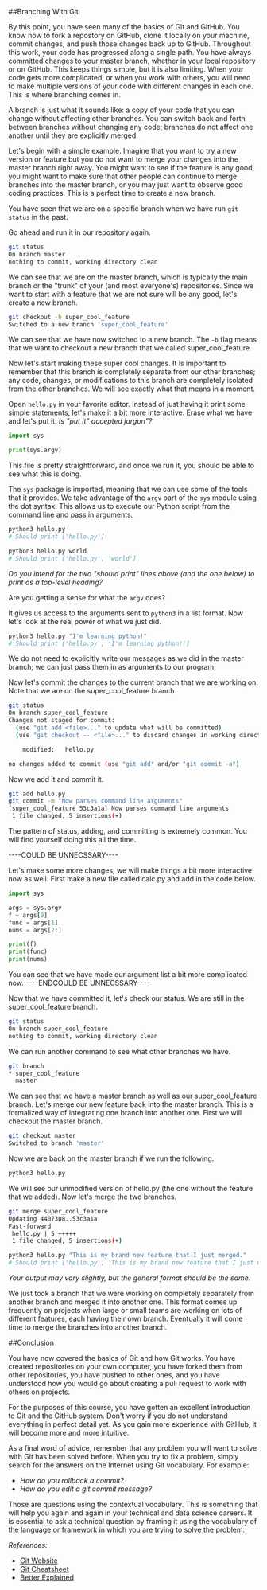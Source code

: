 ##Branching With Git

By this point, you have seen many of the basics of Git and GitHub.  You know how to fork a repostory on GitHub, clone it locally on your machine, commit changes, and push those changes back up to GitHub.  Throughout this work, your code has progressed along a single path.  You have always committed changes to your master branch, whether in your local repository or on GitHub.  This keeps things simple, but it is also limiting.  When your code gets more complicated, or when you work with others, you will need to make multiple versions of your code with different changes in each one.  This is where branching comes in.

A branch is just what it sounds like: a copy of your code that you can change without affecting other branches. You can switch back and forth between branches without changing any code; branches do not affect one another until they are explicitly merged.

Let's begin with a simple example.  Imagine that you want to try a new version or feature but you do not want to merge your changes into the master branch right away. You might want to see if the feature is any good, you might want to make sure that other people can continue to merge branches into the master branch, or you may just want to observe good coding practices.  This is a perfect time to create a new branch.

You have seen that we are on a specific branch when we have run `git status` in the past. 

Go ahead and run it in our repository again.

```sh
git status
On branch master
nothing to commit, working directory clean
```

We can see that we are on the master branch, which is typically the main branch or the "trunk" of your (and most everyone's) repositories. Since we want to start with a feature that we are not sure will be any good, let's create a new branch.

```sh
git checkout -b super_cool_feature
Switched to a new branch 'super_cool_feature'
```

We can see that we have now switched to a new branch. The `-b` flag means that we want to checkout a new branch that we called super_cool_feature. 

Now let's start making these super cool changes. It is important to remember that this branch is completely separate from our other branches; any code, changes, or modifications to this branch are completely isolated from the other branches. We will see exactly what that means in a moment.

Open `hello.py` in your favorite editor. Instead of just having it print some simple statements, let's make it a bit more interactive. Erase what we have and let's put it.
*Is "put it" accepted jargon"?*

```py
import sys

print(sys.argv)
```

This file is pretty straightforward, and once we run it, you should be able to see what this is doing.

The `sys` package is imported, meaning that we can use some of the tools that it provides. We take advantage of the `argv` part of the `sys` module using the dot syntax. This allows us to execute our Python script from the command line and pass in arguments.

```py
python3 hello.py
# Should print ['hello.py']
```

```py
python3 hello.py world
# Should print ['hello.py', 'world']
```
*Do you intend for the two "should print" lines above (and the one below) to print as a top-level heading?*

Are you getting a sense for what the `argv` does? 

It gives us access to the arguments sent to `python3` in a list format. Now let's look at the real power of what we just did.

```sh
python3 hello.py "I'm learning python!"
# Should print ['hello.py', 'I'm learning python!']
```

We do not need to explicitly write our messages as we did in the master branch; we can just pass them in as arguments to our program.

Now let's commit the changes to the current branch that we are working on. Note that we are on the super_cool_feature branch.

```sh
git status
On branch super_cool_feature
Changes not staged for commit:
  (use "git add <file>..." to update what will be committed)
  (use "git checkout -- <file>..." to discard changes in working directory)

	modified:   hello.py

no changes added to commit (use "git add" and/or "git commit -a")
```

Now we add it and commit it.

```sh
git add hello.py                                                                
git commit -m "Now parses command line arguments"                                                     
[super_cool_feature 53c3a1a] Now parses command line arguments
 1 file changed, 5 insertions(+)
```

The pattern of status, adding, and committing is extremely common. You will find yourself doing this all the time. 

----COULD BE UNNECSSARY----

Let's make some more changes; we will make things a bit more interactive now as well. First make a new file called calc.py and add in the code below.

```py
import sys

args = sys.argv 
f = args[0]
func = args[1]
nums = args[2:]

print(f)
print(func)
print(nums)
```

You can see that we have made our argument list a bit more complicated now.
----ENDCOULD BE UNNECSSARY----

Now that we have committed it, let's check our status. We are still in the super_cool_feature branch.

```sh
git status                                                                              
On branch super_cool_feature
nothing to commit, working directory clean
```

We can run another command to see what other branches we have.

```sh
git branch                                                                              
* super_cool_feature
  master
```

We can see that we have a master branch as well as our super_cool_feature branch. Let's merge our new feature back into the master branch. This is a formalized way of integrating one branch into another one. First we will checkout the master branch.

```sh
git checkout master
Switched to branch 'master'
```

Now we are back on the master branch if we run the following.

```sh
python3 hello.py
```

We will see our unmodified version of hello.py (the one without the feature that we added). Now let's merge the two branches.

```sh
git merge super_cool_feature                                                                        
Updating 4407308..53c3a1a
Fast-forward
 hello.py | 5 +++++
 1 file changed, 5 insertions(+)
```

```sh
python3 hello.py "This is my brand new feature that I just merged."
# Should print ['hello.py', 'This is my brand new feature that I just merged.']
```

*Your output may vary slightly, but the general format should be the same.*

We just took a branch that we were working on completely separately from another branch and merged it into another one. This format comes up frequently on projects when large or small teams are working on lots of different features, each having their own branch. Eventually it will come time to merge the branches into another branch.



##Conclusion

You have now covered the basics of Git and how Git works. You have created repositories on your own computer, you have forked them from other repositories, you have pushed to other ones, and you have understood how you would go about creating a pull request to work with others on projects.

For the purposes of this course, you have gotten an excellent introduction to Git and the GitHub system. Don't worry if you do not understand everything in perfect detail yet. As you gain more experience with GitHub, it will become more and more intuitive.

As a final word of advice, remember that any problem you will want to solve with Git has been solved before. When you try to fix a problem, simply search for the answers on the Internet using Git vocabulary. For example:

- *How do you rollback a commit?*
- *How do you edit a git commit message?*

Those are questions using the contextual vocabulary. This is something that will help you again and again in your technical and data science careers. It is essential to ask a technical question by framing it using the vocabulary of the language or framework in which you are trying to solve the problem.

*References:*

- [Git Website](http://git-scm.com/)
- [Git Cheatsheet](http://jonas.nitro.dk/git/quick-reference.html)
- [Better Explained](http://betterexplained.com/articles/a-visual-guide-to-version-control/)